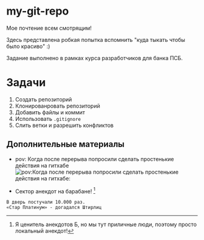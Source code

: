 # my-git-repo
Мое почтение всем смотрящим!

Здесь представлена робкая попытка вспомнить "куда тыкать чтобы было красиво" :)

Задание выполнено в рамках курса разработчиков для банка ПСБ.

# Задачи
1. Создать репозиторий
2. Клонированровать репозиторий
3. Добавить файлы и коммит
4. Использовать `.gitignore`
5. Слить ветки и разрешить конфликтов

## Дополнительные материалы
* pov: Когда после перерыва попросили сделать простенькие действия на гитхабе
![pov:Когда после перерыва попросили сделать простенькие действия на гитхабе:](https://sun9-78.userapi.com/impg/fhCAaJolP1l-dS3opL_eFDG58lQZykTfxYQbPQ/JaRlGJCtOvE.jpg?size=726x636&quality=96&sign=828a37cddc3966c0944ea0cb779a2757&type=album)

* Сектор анекдот на барабане! [^1]
```
В дверь постучали 10.000 раз.
«Стар Платинум» - догадался Штирлиц
```
[^1]:Я ценитель анекдотов Б, но мы тут приличные люди, поэтому просто локальный анекдот!
